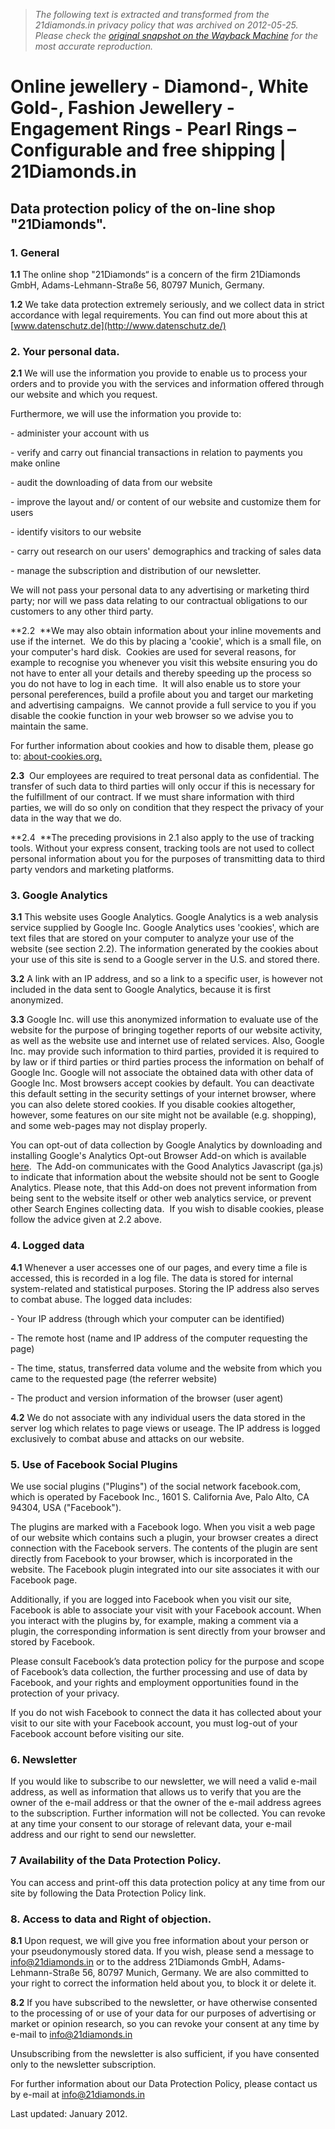 > *The following text is extracted and transformed from the 21diamonds.in privacy policy that was archived on 2012-05-25. Please check the [original snapshot on the Wayback Machine](https://web.archive.org/web/20120525013700id_/http%3A//www.21diamonds.in/privacy-policy) for the most accurate reproduction.*

# Online jewellery - Diamond-, White Gold-, Fashion Jewellery - Engagement Rings - Pearl Rings – Configurable and free shipping | 21Diamonds.in

## Data protection policy of the on-line shop "21Diamonds".

### 1\. General

 **1.1** The online shop "21Diamonds“ is a concern of the firm 21Diamonds GmbH, Adams-Lehmann-Straße 56, 80797 Munich, Germany.

 **1.2** We take data protection extremely seriously, and we collect data in strict accordance with legal requirements. You can find out more about this at [www.datenschutz.de](http://www.datenschutz.de/)

### 2\. Your personal data.

 **2.1** We will use the information you provide to enable us to process your orders and to provide you with the services and information offered through our website and which you request.

Furthermore, we will use the information you provide to:

\- administer your account with us

\- verify and carry out financial transactions in relation to payments you make online

\- audit the downloading of data from our website

\- improve the layout and/ or content of our website and customize them for users

\- identify visitors to our website

\- carry out research on our users' demographics and tracking of sales data

\- manage the subscription and distribution of our newsletter.

We will not pass your personal data to any advertising or marketing third party; nor will we pass data relating to our contractual obligations to our customers to any other third party.

 **2.2  **We may also obtain information about your inline movements and use if the internet.  We do this by placing a 'cookie', which is a small file, on your computer's hard disk.  Cookies are used for several reasons, for example to recognise you whenever you visit this website ensuring you do not have to enter all your details and thereby speeding up the process so you do not have to log in each time.  It will also enable us to store your personal pereferences, build a profile about you and target our marketing and advertising campaigns.  We cannot provide a full service to you if you disable the cookie function in your web browser so we advise you to maintain the same.  

For further information about cookies and how to disable them, please go to: [about-cookies.org.](http://www.aboutcookies.org/default.aspx)

 **2.3**  Our employees are required to treat personal data as confidential. The transfer of such data to third parties will only occur if this is necessary for the fulfillment of our contract. If we must share information with third parties, we will do so only on condition that they respect the privacy of your data in the way that we do.

 **2.4  **The preceding provisions in 2.1 also apply to the use of tracking tools. Without your express consent, tracking tools are not used to collect personal information about you for the purposes of transmitting data to third party vendors and marketing platforms.

### 3\. Google Analytics

 **3.1** This website uses Google Analytics. Google Analytics is a web analysis service supplied by Google Inc. Google Analytics uses 'cookies', which are text files that are stored on your computer to analyze your use of the website (see section 2.2). The information generated by the cookies about your use of this site is send to a Google server in the U.S. and stored there.

 **3.2** A link with an IP address, and so a link to a specific user, is however not included in the data sent to Google Analytics, because it is first anonymized.

 **3.3** Google Inc. will use this anonymized information to evaluate use of the website for the purpose of bringing together reports of our website activity, as well as the website use and internet use of related services. Also, Google Inc. may provide such information to third parties, provided it is required to by law or if third parties or third parties process the information on behalf of Google Inc. Google will not associate the obtained data with other data of Google Inc. Most browsers accept cookies by default. You can deactivate this default setting in the security settings of your internet browser, where you can also delete stored cookies. If you disable cookies altogether, however, some features on our site might not be available (e.g. shopping), and some web-pages may not display properly.  

You can opt-out of data collection by Google Analytics by downloading and installing Google's Analytics Opt-out Browser Add-on which is available [here](http://tools.google.com/dlpage/gaoptout?hl=en).  The Add-on communicates with the Good Analytics Javascript (ga.js) to indicate that information about the website should not be sent to Google Analytics. Please note, that this Add-on does not prevent information from being sent to the website itself or other web analytics service, or prevent other Search Engines collecting data.  If you wish to disable cookies, please follow the advice given at 2.2 above.   

### 4\. Logged data

 **4.1** Whenever a user accesses one of our pages, and every time a file is accessed, this is recorded in a log file. The data is stored for internal system-related and statistical purposes. Storing the IP address also serves to combat abuse. The logged data includes:

\- Your IP address (through which your computer can be identified)

\- The remote host (name and IP address of the computer requesting the page)

\- The time, status, transferred data volume and the website from which you came to the requested page (the referrer website)

\- The product and version information of the browser (user agent)

 **4.2** We do not associate with any individual users the data stored in the server log which relates to page views or useage. The IP address is logged exclusively to combat abuse and attacks on our website.

### 5\. Use of Facebook Social Plugins

We use social plugins ("Plugins") of the social network facebook.com, which is operated by Facebook Inc., 1601 S. California Ave, Palo Alto, CA 94304, USA ("Facebook").

The plugins are marked with a Facebook logo. When you visit a web page of our website which contains such a plugin, your browser creates a direct connection with the Facebook servers. The contents of the plugin are sent directly from Facebook to your browser, which is incorporated in the website. The Facebook plugin integrated into our site associates it with our Facebook page.

Additionally, if you are logged into Facebook when you visit our site, Facebook is able to associate your visit with your Facebook account. When you interact with the plugins by, for example, making a comment via a plugin, the corresponding information is sent directly from your browser and stored by Facebook.

Please consult Facebook’s data protection policy for the purpose and scope of Facebook’s data collection, the further processing and use of data by Facebook, and your rights and employment opportunities found in the protection of your privacy.

If you do not wish Facebook to connect the data it has collected about your visit to our site with your Facebook account, you must log-out of your Facebook account before visiting our site.  

### 6\. Newsletter

If you would like to subscribe to our newsletter, we will need a valid e-mail address, as well as information that allows us to verify that you are the owner of the e-mail address or that the owner of the e-mail address agrees to the subscription. Further information will not be collected. You can revoke at any time your consent to our storage of relevant data, your e-mail address and our right to send our newsletter.

### 7 Availability of the Data Protection Policy.

You can access and print-off this data protection policy at any time from our site by following the Data Protection Policy link.

### 8\. Access to data and Right of objection.

 **8.1** Upon request, we will give you free information about your person or your pseudonymously stored data. If you wish, please send a message to [info@21diamonds.in](https://web.archive.org/web/20120525013700id_/http%3A//www.21diamonds.in/info@21diamonds.in) or to the address 21Diamonds GmbH, Adams-Lehmann-Straße 56, 80797 Munich, Germany. We are also committed to your right to correct the information held about you, to block it or delete it.

 **8.2** If you have subscribed to the newsletter, or have otherwise consented to the processing of or use of your data for our purposes of advertising or market or opinion research, so you can revoke your consent at any time by e-mail to [info@21diamonds.in](https://web.archive.org/web/20120525013700id_/http%3A//www.21diamonds.in/info@21diamonds.in)

Unsubscribing from the newsletter is also sufficient, if you have consented only to the newsletter subscription.

For further information about our Data Protection Policy, please contact us by e-mail at [info@21diamonds.in](https://web.archive.org/web/20120525013700id_/http%3A//www.21diamonds.in/info@21diamonds.in)

Last updated: January 2012.
